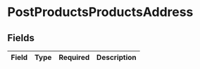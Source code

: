 # PostProductsProductsAddress


## Fields

| Field       | Type        | Required    | Description |
| ----------- | ----------- | ----------- | ----------- |